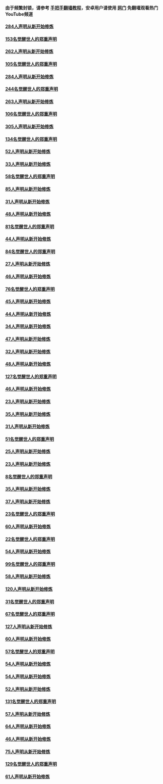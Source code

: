 #### 由于频繁封锁，请参考 [手把手翻墙教程](https://github.com/gfw-breaker/guides/wiki/)，安卓用户请使用 [网门](https://github.com/gfw-breaker/nogfw/blob/master/dl.md?t=04141501) 免翻墙观看热门YouTube频道 

#### [284人声明从新开始修炼](../pages/91/423296.md?t=04141501) 

#### [153名觉醒世人的郑重声明](../pages/91/423295.md?t=04141501) 

#### [262人声明从新开始修炼](../pages/91/423004.md?t=04141501) 

#### [105名觉醒世人的郑重声明](../pages/91/423003.md?t=04141501) 

#### [284人声明从新开始修炼](../pages/91/422707.md?t=04141501) 

#### [244名觉醒世人的郑重声明](../pages/91/422706.md?t=04141501) 

#### [263人声明从新开始修炼](../pages/91/422553.md?t=04141501) 

#### [106名觉醒世人的郑重声明](../pages/91/422552.md?t=04141501) 

#### [305人声明从新开始修炼](../pages/91/422153.md?t=04141501) 

#### [134名觉醒世人的郑重声明](../pages/91/422152.md?t=04141501) 

#### [52人声明从新开始修炼](../pages/91/421846.md?t=04141501) 

#### [33人声明从新开始修炼](../pages/91/421804.md?t=04141501) 

#### [58名觉醒世人的郑重声明](../pages/91/421845.md?t=04141501) 

#### [85人声明从新开始修炼](../pages/91/421769.md?t=04141501) 

#### [31人声明从新开始修炼](../pages/91/421763.md?t=04141501) 

#### [48人声明从新开始修炼](../pages/91/421605.md?t=04141501) 

#### [81名觉醒世人的郑重声明](../pages/91/421656.md?t=04141501) 

#### [44人声明从新开始修炼](../pages/91/421544.md?t=04141501) 

#### [84名觉醒世人的郑重声明](../pages/91/421543.md?t=04141501) 

#### [27人声明从新开始修炼](../pages/91/421465.md?t=04141501) 

#### [46人声明从新开始修炼](../pages/91/421454.md?t=04141501) 

#### [76名觉醒世人的郑重声明](../pages/91/421453.md?t=04141501) 

#### [45人声明从新开始修炼](../pages/91/421452.md?t=04141501) 

#### [44人声明从新开始修炼](../pages/91/421422.md?t=04141501) 

#### [34人声明从新开始修炼](../pages/91/421322.md?t=04141501) 

#### [47人声明从新开始修炼](../pages/91/421264.md?t=04141501) 

#### [32人声明从新开始修炼](../pages/91/421225.md?t=04141501) 

#### [48人声明从新开始修炼](../pages/91/421202.md?t=04141501) 

#### [127名觉醒世人的郑重声明](../pages/91/421224.md?t=04141501) 

#### [46人声明从新开始修炼](../pages/91/421203.md?t=04141501) 

#### [23人声明从新开始修炼](../pages/91/421138.md?t=04141501) 

#### [35人声明从新开始修炼](../pages/91/421122.md?t=04141501) 

#### [31人声明从新开始修炼](../pages/91/421081.md?t=04141501) 

#### [51名觉醒世人的郑重声明](../pages/91/421080.md?t=04141501) 

#### [25人声明从新开始修炼](../pages/91/421020.md?t=04141501) 

#### [23人声明从新开始修炼](../pages/91/420884.md?t=04141501) 

#### [8名觉醒世人的郑重声明](../pages/91/420883.md?t=04141501) 

#### [35人声明从新开始修炼](../pages/91/420809.md?t=04141501) 

#### [37人声明从新开始修炼](../pages/91/420766.md?t=04141501) 

#### [23名觉醒世人的郑重声明](../pages/91/420765.md?t=04141501) 

#### [60人声明从新开始修炼](../pages/91/420727.md?t=04141501) 

#### [22名觉醒世人的郑重声明](../pages/91/420726.md?t=04141501) 

#### [54人声明从新开始修炼](../pages/91/420529.md?t=04141501) 

#### [99名觉醒世人的郑重声明](../pages/91/420528.md?t=04141501) 

#### [58人声明从新开始修炼](../pages/91/420198.md?t=04141501) 

#### [120人声明从新开始修炼](../pages/91/420141.md?t=04141501) 

#### [31名觉醒世人的郑重声明](../pages/91/420197.md?t=04141501) 

#### [67名觉醒世人的郑重声明](../pages/91/420140.md?t=04141501) 

#### [127人声明从新开始修炼](../pages/91/420082.md?t=04141501) 

#### [60人声明从新开始修炼](../pages/91/420081.md?t=04141501) 

#### [57名觉醒世人的郑重声明](../pages/91/420080.md?t=04141501) 

#### [54人声明从新开始修炼](../pages/91/419533.md?t=04141501) 

#### [54人声明从新开始修炼](../pages/91/419532.md?t=04141501) 

#### [52人声明从新开始修炼](../pages/91/419531.md?t=04141501) 

#### [131名觉醒世人的郑重声明](../pages/91/419530.md?t=04141501) 

#### [57人声明从新开始修炼](../pages/91/419430.md?t=04141501) 

#### [64人声明从新开始修炼](../pages/91/419429.md?t=04141501) 

#### [46人声明从新开始修炼](../pages/91/419428.md?t=04141501) 

#### [75人声明从新开始修炼](../pages/91/419427.md?t=04141501) 

#### [129名觉醒世人的郑重声明](../pages/91/419426.md?t=04141501) 

#### [61人声明从新开始修炼](../pages/91/419198.md?t=04141501) 

